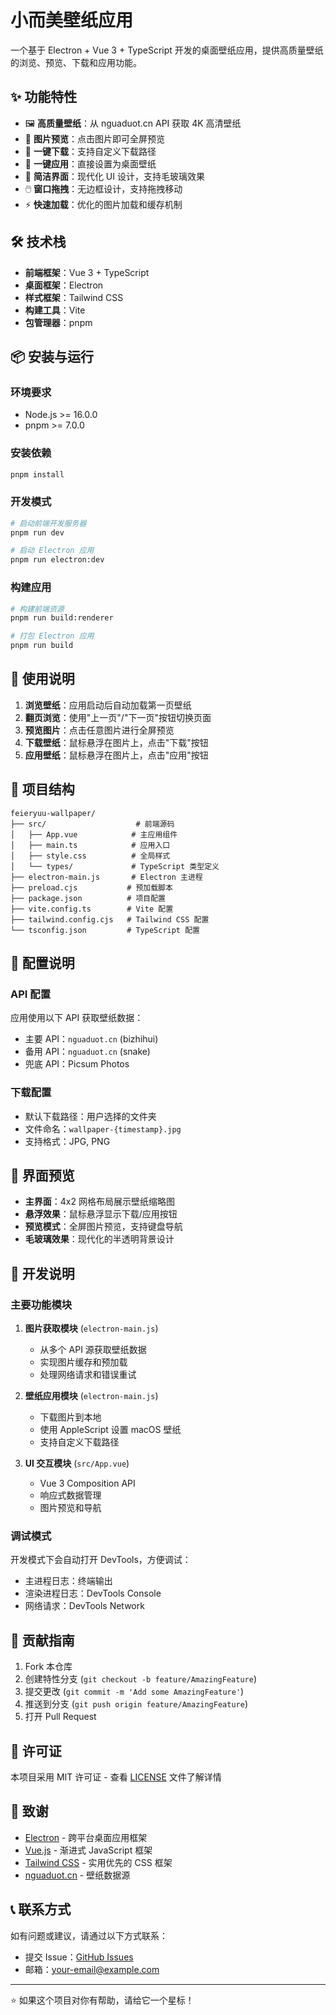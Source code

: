 # 小而美壁纸应用

一个基于 Electron + Vue 3 + TypeScript 开发的桌面壁纸应用，提供高质量壁纸的浏览、预览、下载和应用功能。

## ✨ 功能特性

- 🖼️ **高质量壁纸**：从 nguaduot.cn API 获取 4K 高清壁纸
- 👀 **图片预览**：点击图片即可全屏预览
- 💾 **一键下载**：支持自定义下载路径
- 🎨 **一键应用**：直接设置为桌面壁纸
- 🎯 **简洁界面**：现代化 UI 设计，支持毛玻璃效果
- 🖱️ **窗口拖拽**：无边框设计，支持拖拽移动
- ⚡ **快速加载**：优化的图片加载和缓存机制

## 🛠️ 技术栈

- **前端框架**：Vue 3 + TypeScript
- **桌面框架**：Electron
- **样式框架**：Tailwind CSS
- **构建工具**：Vite
- **包管理器**：pnpm

## 📦 安装与运行

### 环境要求

- Node.js >= 16.0.0
- pnpm >= 7.0.0

### 安装依赖

```bash
pnpm install
```

### 开发模式

```bash
# 启动前端开发服务器
pnpm run dev

# 启动 Electron 应用
pnpm run electron:dev
```

### 构建应用

```bash
# 构建前端资源
pnpm run build:renderer

# 打包 Electron 应用
pnpm run build
```

## 🚀 使用说明

1. **浏览壁纸**：应用启动后自动加载第一页壁纸
2. **翻页浏览**：使用"上一页"/"下一页"按钮切换页面
3. **预览图片**：点击任意图片进行全屏预览
4. **下载壁纸**：鼠标悬浮在图片上，点击"下载"按钮
5. **应用壁纸**：鼠标悬浮在图片上，点击"应用"按钮

## 📁 项目结构

```
feieryuu-wallpaper/
├── src/                    # 前端源码
│   ├── App.vue            # 主应用组件
│   ├── main.ts            # 应用入口
│   ├── style.css          # 全局样式
│   └── types/             # TypeScript 类型定义
├── electron-main.js       # Electron 主进程
├── preload.cjs           # 预加载脚本
├── package.json          # 项目配置
├── vite.config.ts        # Vite 配置
├── tailwind.config.cjs   # Tailwind CSS 配置
└── tsconfig.json         # TypeScript 配置
```

## 🔧 配置说明

### API 配置

应用使用以下 API 获取壁纸数据：
- 主要 API：`nguaduot.cn` (bizhihui)
- 备用 API：`nguaduot.cn` (snake)
- 兜底 API：Picsum Photos

### 下载配置

- 默认下载路径：用户选择的文件夹
- 文件命名：`wallpaper-{timestamp}.jpg`
- 支持格式：JPG, PNG

## 🎨 界面预览

- **主界面**：4x2 网格布局展示壁纸缩略图
- **悬浮效果**：鼠标悬浮显示下载/应用按钮
- **预览模式**：全屏图片预览，支持键盘导航
- **毛玻璃效果**：现代化的半透明背景设计

## 📝 开发说明

### 主要功能模块

1. **图片获取模块** (`electron-main.js`)
   - 从多个 API 源获取壁纸数据
   - 实现图片缓存和预加载
   - 处理网络请求和错误重试

2. **壁纸应用模块** (`electron-main.js`)
   - 下载图片到本地
   - 使用 AppleScript 设置 macOS 壁纸
   - 支持自定义下载路径

3. **UI 交互模块** (`src/App.vue`)
   - Vue 3 Composition API
   - 响应式数据管理
   - 图片预览和导航

### 调试模式

开发模式下会自动打开 DevTools，方便调试：
- 主进程日志：终端输出
- 渲染进程日志：DevTools Console
- 网络请求：DevTools Network

## 🤝 贡献指南

1. Fork 本仓库
2. 创建特性分支 (`git checkout -b feature/AmazingFeature`)
3. 提交更改 (`git commit -m 'Add some AmazingFeature'`)
4. 推送到分支 (`git push origin feature/AmazingFeature`)
5. 打开 Pull Request

## 📄 许可证

本项目采用 MIT 许可证 - 查看 [LICENSE](LICENSE) 文件了解详情

## 🙏 致谢

- [Electron](https://electronjs.org/) - 跨平台桌面应用框架
- [Vue.js](https://vuejs.org/) - 渐进式 JavaScript 框架
- [Tailwind CSS](https://tailwindcss.com/) - 实用优先的 CSS 框架
- [nguaduot.cn](https://nguaduot.cn/) - 壁纸数据源

## 📞 联系方式

如有问题或建议，请通过以下方式联系：

- 提交 Issue：[GitHub Issues](https://github.com/你的用户名/feieryuu-wallpaper/issues)
- 邮箱：your-email@example.com

---

⭐ 如果这个项目对你有帮助，请给它一个星标！

